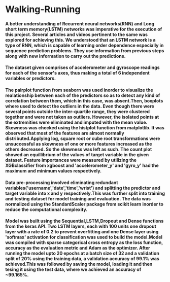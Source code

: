 # Walking-Running
#### A better understanding of Recurrent neural networks(RNN) and Long short term memory(LSTM) networks was imperative for the execution of this project. Several articles and videos pertinent to the same was explored for achieving this. We understood that an LSTM network is a type of RNN, which is capable of learning order dependence especially in sequence prediction problems. They use information from previous steps along with new information to carry out the predictions.

#### The dataset given comprises of accelerometer and gyroscope readings for each of the sensor's axes, thus making a total of 6 independent variables or predictors.

#### The pairplot function from seaborn was used inorder to visualize the realationship between each of the predictors so as to detect any kind of correlation between them, which in this case, was absent.Then, boxplots where used to detect the outliers in the data. Even though there were several points outside the inter-quartile range, they were clustered together and were not taken as outliers. However, the isolated points at the extremities were eliminated and imputed with the mean value. Skewness was checked using the histplot function from matplotlib. It was observed that most of the features are almost normally distributed.Applying log, square root or cube root transformations were unsuccessful as skewness of one or more features increased as the others decreased. So the skewness was left as such. The count plot showed an equillibrium of the values of target variable in the given dataset. Feature importances were measured by utilizing the XGBclassifier from xgboost and 'accelerometer_y' and 'gyro_y' had the maximum and minimum values respectively.

#### Data pre-processing involved eliminating redundant variables('username','date','time','wrist') and splitting the predictor and target variable into x and y respectively.This was further split into training and testing dataset for model training and evaluation. The data was normalized using the StandardScaler package from scikit learn inorder to reduce the computational complexity.

#### Model was built using the Sequential,LSTM,Dropout and Dense functions from the keras API. Two LSTM layers, each with 100 units one dropout layer with a rate of 0.2 to prevent overfitting and one Dense layer using 'softmax' activation for classification was used to build the model.Model was compiled with sparse categorical cross entropy as the loss function, accuracy as the evaluation metric and Adam as the optimizer. After running the model upto 20 epochs at a batch size of 32 and a validation split of 20% using the training data, a validation accuracy of 99.1% was achieved.This was followed by saving the model, loading it and then tesing it using the test data, where we achieved an accuracy of ~99.165%.
